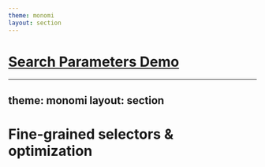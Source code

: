 ```yaml
---
theme: monomi
layout: section
---
```


# [Search Parameters Demo](http://localhost:3000/)

---
theme: monomi
layout: section
---

# Fine-grained selectors & optimization
